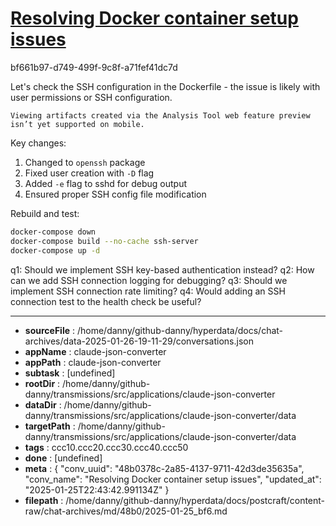 # [Resolving Docker container setup issues](https://claude.ai/chat/48b0378c-2a85-4137-9711-42d3de35635a)

bf661b97-d749-499f-9c8f-a71fef41dc7d

 Let's check the SSH configuration in the Dockerfile - the issue is likely with user permissions or SSH configuration.
```
Viewing artifacts created via the Analysis Tool web feature preview isn’t yet supported on mobile.
```



Key changes:
1. Changed to `openssh` package
2. Fixed user creation with `-D` flag
3. Added `-e` flag to sshd for debug output
4. Ensured proper SSH config file modification

Rebuild and test:
```bash
docker-compose down
docker-compose build --no-cache ssh-server
docker-compose up -d
```

q1: Should we implement SSH key-based authentication instead?
q2: How can we add SSH connection logging for debugging?
q3: Should we implement SSH connection rate limiting?
q4: Would adding an SSH connection test to the health check be useful?

---

* **sourceFile** : /home/danny/github-danny/hyperdata/docs/chat-archives/data-2025-01-26-19-11-29/conversations.json
* **appName** : claude-json-converter
* **appPath** : claude-json-converter
* **subtask** : [undefined]
* **rootDir** : /home/danny/github-danny/transmissions/src/applications/claude-json-converter
* **dataDir** : /home/danny/github-danny/transmissions/src/applications/claude-json-converter/data
* **targetPath** : /home/danny/github-danny/transmissions/src/applications/claude-json-converter/data
* **tags** : ccc10.ccc20.ccc30.ccc40.ccc50
* **done** : [undefined]
* **meta** : {
  "conv_uuid": "48b0378c-2a85-4137-9711-42d3de35635a",
  "conv_name": "Resolving Docker container setup issues",
  "updated_at": "2025-01-25T22:43:42.991134Z"
}
* **filepath** : /home/danny/github-danny/hyperdata/docs/postcraft/content-raw/chat-archives/md/48b0/2025-01-25_bf6.md
